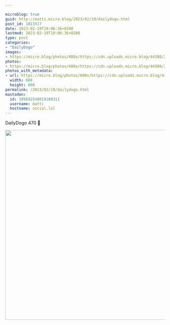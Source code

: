```yaml
---

microblog: true
guid: http://matti.micro.blog/2023/02/19/dailydogo.html
post_id: 1813317
date: 2023-02-19T19:06:36+0200
lastmod: 2023-02-19T19:06:36+0200
type: post
categories:
- "DailyDogo"
images:
- https://micro.blog/photos/600x/https://cdn.uploads.micro.blog/44388/2023/aad18e9b37.jpg
photos:
- https://micro.blog/photos/600x/https://cdn.uploads.micro.blog/44388/2023/aad18e9b37.jpg
photos_with_metadata:
- url: https://micro.blog/photos/600x/https://cdn.uploads.micro.blog/44388/2023/aad18e9b37.jpg
  width: 600
  height: 600
permalink: /2023/02/19/dailydogo.html
mastodon:
  id: 109892548019108311
  username: matti
  hostname: social.lol
---
```

DailyDogo 470 🐶

<img src="https://micro.blog/photos/600x/https://blog.martin-haehnel.de/uploads/2023/aad18e9b37.jpg" width="600" height="600" alt="" />
